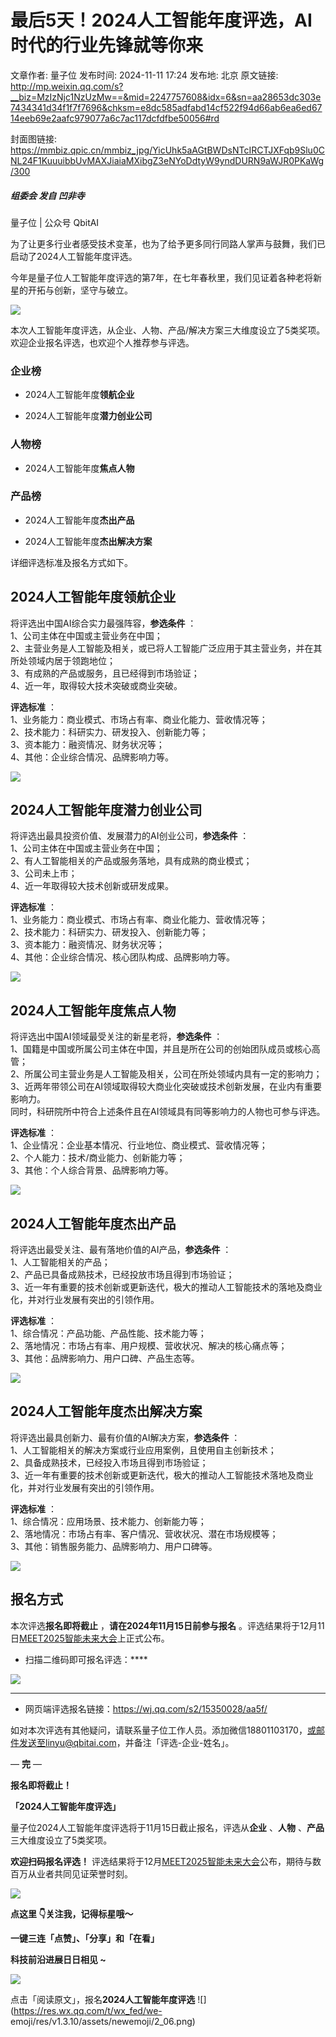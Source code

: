# 最后5天！2024人工智能年度评选，AI时代的行业先锋就等你来

文章作者: 量子位
发布时间: 2024-11-11 17:24
发布地: 北京
原文链接: http://mp.weixin.qq.com/s?__biz=MzIzNjc1NzUzMw==&mid=2247757608&idx=6&sn=aa28653dc303e7434341d34f1f7f7696&chksm=e8dc585adfabd14cf522f94d66ab6ea6ed6714eeb69e2aafc979077a6c7ac117dcfdfbe50056#rd

封面图链接: https://mmbiz.qpic.cn/mmbiz_jpg/YicUhk5aAGtBWDsNTcIRCTJXFqb9Slu0CNL24F1KuuuibbUvMAXJiaiaMXibgZ3eNYoDdtyW9yndDURN9aWJR0PKaWg/300

##### 组委会 发自 凹非寺  
量子位 | 公众号 QbitAI

为了让更多行业者感受技术变革，也为了给予更多同行同路人掌声与鼓舞，我们已启动了2024人工智能年度评选。

今年是量子位人工智能年度评选的第7年，在七年春秋里，我们见证着各种老将新星的开拓与创新，坚守与破立。

![](https://mmbiz.qpic.cn/mmbiz_png/YicUhk5aAGtAOVibXbw5eUnvqbCic6T1OKt1Vjl8U3Vrmm7ebwmFojTrlib3yQGeewREhGl5FII94IKHayFTDnV3tA/640?wx_fmt=png&from=appmsg)

本次人工智能年度评选，从企业、人物、产品/解决方案三大维度设立了5类奖项。欢迎企业报名评选，也欢迎个人推荐参与评选。

### 企业榜

  * 2024人工智能年度**领航企业**

  * 2024人工智能年度**潜力创业公司**

### 人物榜

  * 2024人工智能年度**焦点人物**

### 产品榜

  * 2024人工智能年度**杰出产品**

  * 2024人工智能年度**杰出解决方案**

详细评选标准及报名方式如下。

## 2024人工智能年度领航企业

将评选出中国AI综合实力最强阵容，**参选条件** ：  
1、公司主体在中国或主营业务在中国；  
2、主营业务是人工智能及相关，或已将人工智能广泛应用于其主营业务，并在其所处领域内居于领跑地位；  
3、有成熟的产品或服务，且已经得到市场验证；  
4、近一年，取得较大技术突破或商业突破。

**评选标准** ：  
1、业务能力：商业模式、市场占有率、商业化能力、营收情况等；  
2、技术能力：科研实力、研发投入、创新能力等；  
3、资本能力：融资情况、财务状况等；  
4、其他：企业综合情况、品牌影响力等。

![](https://mmbiz.qpic.cn/mmbiz_png/YicUhk5aAGtDfN365G5W4jOorsPW93ogU4Ev6ulmiaKFh4RfyoCntPefIFtaHpkY7e1NG78nfRHjq47Xf5fPZ6pw/640?wx_fmt=png&from=appmsg)

## 2024人工智能年度潜力创业公司

将评选出最具投资价值、发展潜力的AI创业公司，**参选条件** ：  
1、公司主体在中国或主营业务在中国；  
2、有人工智能相关的产品或服务落地，具有成熟的商业模式；  
3、公司未上市；  
4、近一年取得较大技术创新或研发成果。

**评选标准** ：  
1、业务能力：商业模式、市场占有率、商业化能力、营收情况等；  
2、技术能力：科研实力、研发投入、创新能力等；  
3、资本能力：融资情况、财务状况等；  
4、其他：企业综合情况、核心团队构成、品牌影响力等。

![](https://mmbiz.qpic.cn/mmbiz_png/YicUhk5aAGtDfN365G5W4jOorsPW93ogUleDSRqLaLZdfN6UJ63gGovmLOp6dia0xbvVVm2nrrhq4c4aIibsYBUbQ/640?wx_fmt=png&from=appmsg)

## 2024人工智能年度焦点人物

将评选出中国AI领域最受关注的新星老将，**参选条件** ：  
1、国籍是中国或所属公司主体在中国，并且是所在公司的创始团队成员或核心高管；  
2、所属公司主营业务是人工智能及相关，公司在所处领域内具有一定的影响力；  
3、近两年带领公司在AI领域取得较大商业化突破或技术创新发展，在业内有重要影响力。  
同时，科研院所中符合上述条件且在AI领域具有同等影响力的人物也可参与评选。

**评选标准** ：  
1、企业情况：企业基本情况、行业地位、商业模式、营收情况等；  
2、个人能力：技术/商业能力、创新能力等；  
3、其他：个人综合背景、品牌影响力等。

![](https://mmbiz.qpic.cn/mmbiz_png/YicUhk5aAGtDfN365G5W4jOorsPW93ogU5DCQ4dYnvDqdRMR8C7DVEDJ8CZxJEmS5twJ9w5cfMBAbb3dyOGntIw/640?wx_fmt=png&from=appmsg)

## 2024人工智能年度杰出产品

将评选出最受关注、最有落地价值的AI产品，**参选条件** ：  
1、人工智能相关的产品；  
2、产品已具备成熟技术，已经投放市场且得到市场验证；  
3、近一年有重要的技术创新或更新迭代，极大的推动人工智能技术的落地及商业化，并对行业发展有突出的引领作用。

**评选标准** ：  
1、综合情况：产品功能、产品性能、技术能力等；  
2、落地情况：市场占有率、用户规模、营收状况、解决的核心痛点等；  
3、其他：品牌影响力、用户口碑、产品生态等。

![](https://mmbiz.qpic.cn/mmbiz_png/YicUhk5aAGtDfN365G5W4jOorsPW93ogUyicq1uoQTM3wHj6DmNYvz1NSlqicicKSJlh9YkYdV95aibbJ8iaDlFJmsbQ/640?wx_fmt=png&from=appmsg)

## 2024人工智能年度杰出解决方案

将评选出最具创新力、最有价值的AI解决方案，**参选条件** ：  
1、人工智能相关的解决方案或行业应用案例，且使用自主创新技术；  
2、具备成熟技术，已经投入市场且得到市场验证；  
3、近一年有重要的技术创新或更新迭代，极大的推动人工智能技术落地及商业化，并对行业发展有突出的引领作用。

**评选标准** ：  
1、综合情况：应用场景、技术能力、创新能力等；  
2、落地情况：市场占有率、客户情况、营收状况、潜在市场规模等；  
3、其他：销售服务能力、品牌影响力、用户口碑等。

![](https://mmbiz.qpic.cn/mmbiz_png/YicUhk5aAGtDfN365G5W4jOorsPW93ogUbTx1zzdsj5dzakB0aGUw9o9EicENgGgeSEic73hsOqm7qBozySzq8Vmw/640?wx_fmt=png&from=appmsg)

## 报名方式

本次评选**报名即将截止** ，**请在2024年11月15日前参与报名**
。评选结果将于12月11日[MEET2025智能未来大会](http://mp.weixin.qq.com/s?__biz=MzIzNjc1NzUzMw==&mid=2247757251&idx=2&sn=11dec7ffe71ebe12995699ca9fd33277&chksm=e8dc5ab1dfabd3a7f85258405138d5cfd9b0ae5853b1fea0b16638dd3686869d036a8b349d1f&scene=21#wechat_redirect)上正式公布。

  * 扫描二维码即可报名评选：****

![](https://mmbiz.qpic.cn/mmbiz_png/YicUhk5aAGtDYicjZLciaE0CiaF6b8BCk1tvd2Tw3ZxRVp1JiaxSUOu5t6ktZl9h3XZnx30iaiaU9GktMfCp8MicO4CfAA/640?wx_fmt=png&from=appmsg)

********

  * 网页端评选报名链接：https://wj.qq.com/s2/15350028/aa5f/

如对本次评选有其他疑问，请联系量子位工作人员。添加微信18801103170，或邮件发送至linyu@qbitai.com，并备注「评选-企业-姓名」。

— **完** —

**报名即将截止！**

**「2024人工智能年度评选」**

量子位2024人工智能年度评选将于11月15日截止报名，评选从**企业** 、**人物** 、**产品** 三大维度设立了5类奖项。

**欢迎扫码报名评选！**
评选结果将于12月[MEET2025智能未来大会](http://mp.weixin.qq.com/s?__biz=MzIzNjc1NzUzMw==&mid=2247757040&idx=1&sn=cc815025a945a0ea4f815a000c6e49ab&chksm=e8dc5b82dfabd294afe9c58b3a9016adacb91f5cdf5d5bcbfe2ac9aa63fd232835f7ecb17f6f&scene=21#wechat_redirect)公布，期待与数百万从业者共同见证荣誉时刻。

![](https://mmbiz.qpic.cn/mmbiz_png/YicUhk5aAGtAOVibXbw5eUnvqbCic6T1OKtFJzFhIdiauXic5xgYVG2LogYPX94d9GO5yiaQKicPFPUwgM30w350XNfIQ/640?wx_fmt=png&from=appmsg)

**点这里 👇关注我，记得标星哦～**

**一键三连「点赞」、「分享」和「在看」**

**科技前沿进展日日相见 ~**

![](https://mmbiz.qpic.cn/mmbiz_svg/g9RQicMD01M0tYoRQT2cMQRmPS5ZDyrrfzeksiay90KaDzlGBH61icqHxmgFKfvfXtVuwTHV740CDLAaXU1LIfZyoJEpYKcRIiaE/640?wx_fmt=svg)

点击「阅读原文」，报名**2024人工智能年度评选** ![](https://res.wx.qq.com/t/wx_fed/we-
emoji/res/v1.3.10/assets/newemoji/2_06.png)

